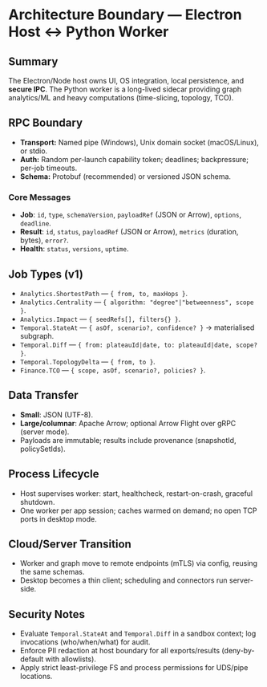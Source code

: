 # Architecture Boundary — Electron Host ↔ Python Worker

## Summary

The Electron/Node host owns UI, OS integration, local persistence, and **secure IPC**.
The Python worker is a long-lived sidecar providing graph analytics/ML and heavy computations (time-slicing, topology, TCO).

## RPC Boundary

- **Transport:** Named pipe (Windows), Unix domain socket (macOS/Linux), or stdio.
- **Auth:** Random per-launch capability token; deadlines; backpressure; per-job timeouts.
- **Schema:** Protobuf (recommended) or versioned JSON schema.

### Core Messages

- **Job**: `id`, `type`, `schemaVersion`, `payloadRef` (JSON or Arrow), `options`, `deadline`.
- **Result**: `id`, `status`, `payloadRef` (JSON or Arrow), `metrics` (duration, bytes), `error?`.
- **Health**: `status`, `versions`, `uptime`.

## Job Types (v1)

- `Analytics.ShortestPath` — `{ from, to, maxHops }`.
- `Analytics.Centrality` — `{ algorithm: "degree"|"betweenness", scope }`.
- `Analytics.Impact` — `{ seedRefs[], filters{} }`.
- `Temporal.StateAt` — `{ asOf, scenario?, confidence? }` → materialised subgraph.
- `Temporal.Diff` — `{ from: plateauId|date, to: plateauId|date, scope? }`.
- `Temporal.TopologyDelta` — `{ from, to }`.
- `Finance.TCO` — `{ scope, asOf, scenario?, policies? }`.

## Data Transfer

- **Small**: JSON (UTF-8).
- **Large/columnar**: Apache Arrow; optional Arrow Flight over gRPC (server mode).
- Payloads are immutable; results include provenance (snapshotId, policySetIds).

## Process Lifecycle

- Host supervises worker: start, healthcheck, restart-on-crash, graceful shutdown.
- One worker per app session; caches warmed on demand; no open TCP ports in desktop mode.

## Cloud/Server Transition

- Worker and graph move to remote endpoints (mTLS) via config, reusing the same schemas.
- Desktop becomes a thin client; scheduling and connectors run server-side.

## Security Notes

- Evaluate `Temporal.StateAt` and `Temporal.Diff` in a sandbox context; log invocations (who/when/what) for audit.
- Enforce PII redaction at host boundary for all exports/results (deny-by-default with allowlists).
- Apply strict least-privilege FS and process permissions for UDS/pipe locations.
